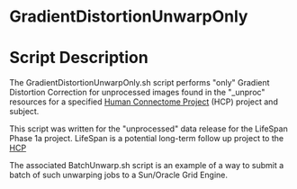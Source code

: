 GradientDistortionUnwarpOnly
============================

# Script Description

The GradientDistortionUnwarpOnly.sh script performs "only" Gradient Distortion 
Correction for unprocessed images found in the "_unproc" resources for a 
specified [Human Connectome Project][HCP] (HCP) project and subject.

This script was written for the "unprocessed" data release for the LifeSpan
Phase 1a project. LifeSpan is a potential long-term follow up project to the 
[HCP][HCP]

The associated BatchUnwarp.sh script is an example of a way to submit a 
batch of such unwarping jobs to a Sun/Oracle Grid Engine.

<!-- References -->
[HCP]: http://www.humanconnectome.org


